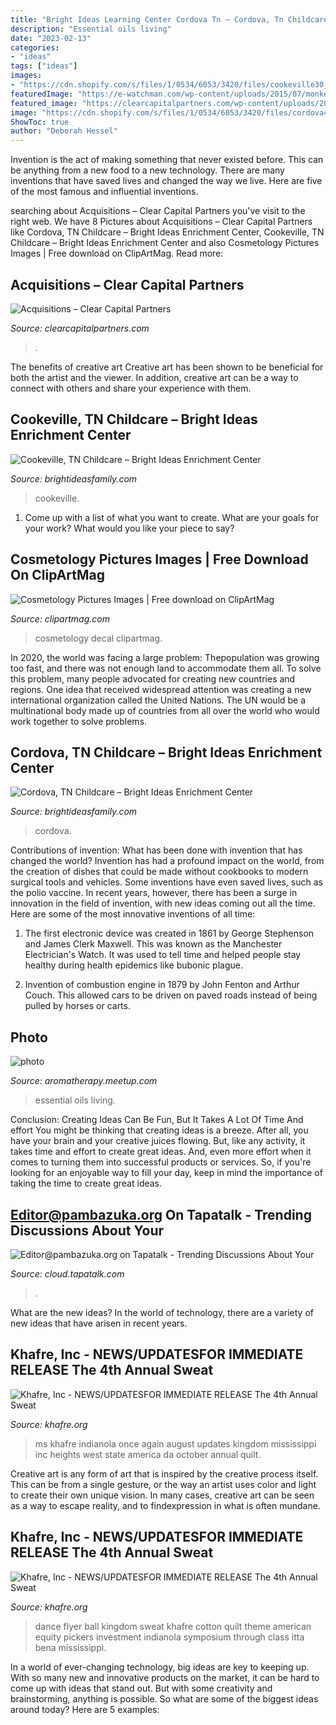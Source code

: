 ```yaml
---
title: "Bright Ideas Learning Center Cordova Tn ~ Cordova, Tn Childcare – Bright Ideas Enrichment Center"
description: "Essential oils living"
date: "2023-02-13"
categories:
- "ideas"
tags: ["ideas"]
images:
- "https://cdn.shopify.com/s/files/1/0534/6053/3420/files/cookeville30_1600x1600.jpg?v=1623176348"
featuredImage: "https://e-watchman.com/wp-content/uploads/2015/07/monkey-tablet.jpg"
featured_image: "https://clearcapitalpartners.com/wp-content/uploads/2019/09/Lighthouse2-300x146.jpg"
image: "https://cdn.shopify.com/s/files/1/0534/6053/3420/files/cordova4_1600x1600.jpg?v=1623341620"
ShowToc: true
author: "Deborah Hessel"
---
```



Invention is the act of making something that never existed before. This can be anything from a new food to a new technology. There are many inventions that have saved lives and changed the way we live. Here are five of the most famous and influential inventions.

	

		
searching about Acquisitions – Clear Capital Partners you've visit to the right web. We have 8 Pictures about Acquisitions – Clear Capital Partners like Cordova, TN Childcare – Bright Ideas Enrichment Center, Cookeville, TN Childcare – Bright Ideas Enrichment Center and also Cosmetology Pictures Images | Free download on ClipArtMag. Read more:
		
    
## Acquisitions – Clear Capital Partners

<img loading=lazy src="https://clearcapitalpartners.com/wp-content/uploads/2019/09/Lighthouse2-300x146.jpg" onerror="this.onerror=null;this.src='https://tse1.mm.bing.net/th?id=OIP.zi8dDM9w-L7MBm47co56JwAAAA&amp;pid=15.1';" alt="Acquisitions – Clear Capital Partners">

_Source: clearcapitalpartners.com_

>. 

	

The benefits of creative art
Creative art has been shown to be beneficial for both the artist and the viewer. In addition, creative art can be a way to connect with others and share your experience with them.

    
## Cookeville, TN Childcare – Bright Ideas Enrichment Center

<img loading=lazy src="https://cdn.shopify.com/s/files/1/0534/6053/3420/files/cookeville30_1600x1600.jpg?v=1623176348" onerror="this.onerror=null;this.src='https://tse3.mm.bing.net/th?id=OIP.W5JyF_188FJ6h8FKxoOVSAHaE8&amp;pid=15.1';" alt="Cookeville, TN Childcare – Bright Ideas Enrichment Center">

_Source: brightideasfamily.com_

>cookeville. 

	

1. Come up with a list of what you want to create. What are your goals for your work? What would you like your piece to say? 

    
## Cosmetology Pictures Images | Free Download On ClipArtMag

<img loading=lazy src="http://clipartmag.com/images/cosmetology-pictures-images-24.png" onerror="this.onerror=null;this.src='https://tse2.mm.bing.net/th?id=OIP.ooAxZEmWH3HOGpjuVtgsAQHaHa&amp;pid=15.1';" alt="Cosmetology Pictures Images | Free download on ClipArtMag">

_Source: clipartmag.com_

>cosmetology decal clipartmag. 

	

In 2020, the world was facing a large problem: Thepopulation was growing too fast, and there was not enough land to accommodate them all. To solve this problem, many people advocated for creating new countries and regions. One idea that received widespread attention was creating a new international organization called the United Nations. The UN would be a multinational body made up of countries from all over the world who would work together to solve problems.

    
## Cordova, TN Childcare – Bright Ideas Enrichment Center

<img loading=lazy src="https://cdn.shopify.com/s/files/1/0534/6053/3420/files/cordova4_1600x1600.jpg?v=1623341620" onerror="this.onerror=null;this.src='https://tse4.mm.bing.net/th?id=OIP.uiz1tq-Oxmkb7J-gtLj2igHaE7&amp;pid=15.1';" alt="Cordova, TN Childcare – Bright Ideas Enrichment Center">

_Source: brightideasfamily.com_

>cordova. 

	

Contributions of invention: What has been done with invention that has changed the world?
Invention has had a profound impact on the world, from the creation of dishes that could be made without cookbooks to modern surgical tools and vehicles. Some inventions have even saved lives, such as the polio vaccine. In recent years, however, there has been a surge in innovation in the field of invention, with new ideas coming out all the time. Here are some of the most innovative inventions of all time:
1) The first electronic device was created in 1861 by George Stephenson and James Clerk Maxwell. This was known as the Manchester Electrician's Watch. It was used to tell time and helped people stay healthy during health epidemics like bubonic plague.

2) Invention of combustion engine in 1879 by John Fenton and Arthur Couch. This allowed cars to be driven on paved roads instead of being pulled by horses or carts.

    
## Photo

<img loading=lazy src="http://photos1.meetupstatic.com/photos/event/8/a/6/f/global_446735439.jpeg" onerror="this.onerror=null;this.src='https://tse4.mm.bing.net/th?id=OIP.MU6n4jTfFkqlPuLTgdiErgAAAA&amp;pid=15.1';" alt="photo">

_Source: aromatherapy.meetup.com_

>essential oils living. 

	

Conclusion: Creating Ideas Can Be Fun, But It Takes A Lot Of Time And effort
You might be thinking that creating ideas is a breeze. After all, you have your brain and your creative juices flowing. But, like any activity, it takes time and effort to create great ideas. And, even more effort when it comes to turning them into successful products or services. So, if you're looking for an enjoyable way to fill your day, keep in mind the importance of taking the time to create great ideas.

    
## Editor@pambazuka.org On Tapatalk - Trending Discussions About Your

<img loading=lazy src="https://e-watchman.com/wp-content/uploads/2015/07/monkey-tablet.jpg" onerror="this.onerror=null;this.src='https://tse3.mm.bing.net/th?id=OIP.kVE5RayoJlHROk3arIQXcwAAAA&amp;pid=15.1';" alt="Editor@pambazuka.org on Tapatalk - Trending Discussions About Your">

_Source: cloud.tapatalk.com_

>. 

	

What are the new ideas?
In the world of technology, there are a variety of new ideas that have arisen in recent years.

    
## Khafre, Inc - NEWS/UPDATES﻿FOR IMMEDIATE RELEASE The 4th Annual Sweat

<img loading=lazy src="http://www.khafre.org/yahoo_site_admin/assets/images/IMG_0361.239204537_std.jpg" onerror="this.onerror=null;this.src='https://tse2.mm.bing.net/th?id=OIP.L2c40On3bLrUagSWEhLvsgHaJ3&amp;pid=15.1';" alt="Khafre, Inc - NEWS/UPDATES﻿FOR IMMEDIATE RELEASE The 4th Annual Sweat">

_Source: khafre.org_

>ms khafre indianola once again august updates kingdom mississippi inc heights west state america da october annual quilt. 

	

Creative art is any form of art that is inspired by the creative process itself. This can be from a single gesture, or the way an artist uses color and light to create their own unique vision. In many cases, creative art can be seen as a way to escape reality, and to findexpression in what is often mundane.

    
## Khafre, Inc - NEWS/UPDATES﻿FOR IMMEDIATE RELEASE The 4th Annual Sweat

<img loading=lazy src="http://www.khafre.org/yahoo_site_admin/assets/images/dance-flyer.19982842_std.jpg" onerror="this.onerror=null;this.src='https://tse1.mm.bing.net/th?id=OIP.qtypQYIjVwz-TpzLD6N8vQAAAA&amp;pid=15.1';" alt="Khafre, Inc - NEWS/UPDATES﻿FOR IMMEDIATE RELEASE The 4th Annual Sweat">

_Source: khafre.org_

>dance flyer ball kingdom sweat khafre cotton quilt theme american equity pickers investment indianola symposium through class itta bena mississippi. 

	

In a world of ever-changing technology, big ideas are key to keeping up. With so many new and innovative products on the market, it can be hard to come up with ideas that stand out. But with some creativity and brainstorming, anything is possible. So what are some of the biggest ideas around today? Here are 5 examples: 


